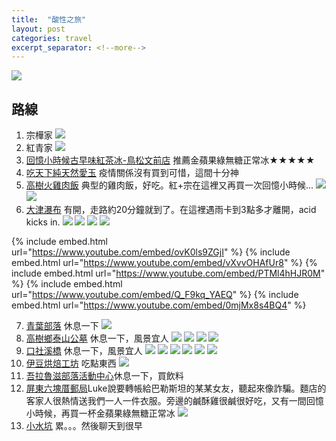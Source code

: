 ```yaml
---
title:  "酸性之旅"
layout: post
categories: travel
excerpt_separator: <!--more-->
---
```

<!-- 《》「」 -->
![](/assets/images/acid_trip/12.jpg)
<!--more-->
## 路線

1. 宗樺家
![](/assets/images/acid_trip/1.jpg)
2. 紅青家
![](/assets/images/acid_trip/2.jpg)
3. [回憶小時候古早味紅茶冰-鳥松文前店](https://goo.gl/maps/KMUR92QaACZLEnzz7) 推薦金蘋果綠無糖正常冰★★★★★
4. [吃天下純天然愛玉](https://goo.gl/maps/oJqtxSbFELqBSHba8) 疫情關係沒有買到可惜，這間十分神
5. [高樹火雞肉飯](https://goo.gl/maps/J8hbtkUYiD7TSV1J7) 典型的雞肉飯，好吃。紅+宗在這裡又再買一次回憶小時候...
![](/assets/images/acid_trip/51.jpg)
![](/assets/images/acid_trip/5.jpg)
6. [大津瀑布](https://goo.gl/maps/BQcbPH9JRM55cBpE6) 有開，走路約20分鐘就到了。在這裡遇雨卡到3點多才離開，acid kicks in.
![](/assets/images/acid_trip/63.jpg)
![](/assets/images/acid_trip/64.jpg)
![](/assets/images/acid_trip/62.jpg)
![](/assets/images/acid_trip/6.jpg)

{% include embed.html url="https://www.youtube.com/embed/ovK0ls9ZGjI" %}
{% include embed.html url="https://www.youtube.com/embed/vXvvOHAfUr8" %}
{% include embed.html url="https://www.youtube.com/embed/PTMl4hHJR0M" %}
{% include embed.html url="https://www.youtube.com/embed/Q_F9kq_YAEQ" %}
{% include embed.html url="https://www.youtube.com/embed/0mjMx8s4BQ4" %}

7. [青葉部落](https://goo.gl/maps/NZ2RFa9ahY9dyPnQ9) 休息一下
![](/assets/images/acid_trip/7.jpg)
8. [高樹鄉泰山公墓](https://goo.gl/maps/x8okgUzUU4C3NEXRA) 休息一下，風景宜人
![](/assets/images/acid_trip/8.jpg)
![](/assets/images/acid_trip/81.jpg)
![](/assets/images/acid_trip/82.jpg)
![](/assets/images/acid_trip/83.jpg)
9. [口社溪橋](https://goo.gl/maps/BNirC2mKJs1kgC5PA) 休息一下，風景宜人
![](/assets/images/acid_trip/9.jpg)
![](/assets/images/acid_trip/91.jpg)
![](/assets/images/acid_trip/92.jpg)
![](/assets/images/acid_trip/93.jpg)
![](/assets/images/acid_trip/95.jpg)
![](/assets/images/acid_trip/96.jpg)
10. [伊豆烘焙工坊](https://g.page/yidou-bs?share) 吃點東西
![](/assets/images/acid_trip/10.jpg)
11. [吾拉魯滋部落活動中心](https://goo.gl/maps/mWzjYqYQxMetLA2eA)休息一下，買飲料
12. [屏東六塊厝郵局](https://goo.gl/maps/CeFqGzuSTU3toybm6)Luke說要轉帳給巴勒斯坦的某某女友，聽起來像詐騙。麵店的客家人很熱情送我們一人一件衣服。旁邊的鹹酥雞很鹹很好吃，又有一間回憶小時候，再買一杯金蘋果綠無糖正常冰
![](/assets/images/acid_trip/121.jpg)
13. [小水坑](https://goo.gl/maps/ERAFKsd7w3FbP1gd6) 累。。。然後聊天到很早
